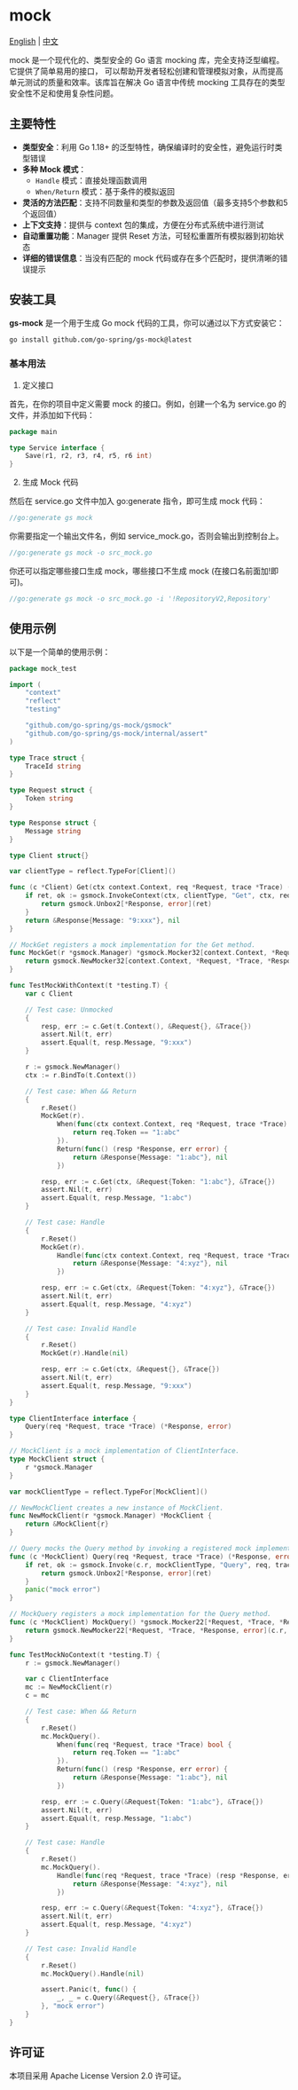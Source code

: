 # mock

[English](README.md) | [中文](README_CN.md)

mock 是一个现代化的、类型安全的 Go 语言 mocking 库，完全支持泛型编程。它提供了简单易用的接口，
可以帮助开发者轻松创建和管理模拟对象，从而提高单元测试的质量和效率。该库旨在解决 Go 语言中传统
mocking 工具存在的类型安全性不足和使用复杂性问题。

## 主要特性

- **类型安全**：利用 Go 1.18+ 的泛型特性，确保编译时的安全性，避免运行时类型错误
- **多种 Mock 模式**：
    - `Handle` 模式：直接处理函数调用
    - `When/Return` 模式：基于条件的模拟返回
- **灵活的方法匹配**：支持不同数量和类型的参数及返回值（最多支持5个参数和5个返回值）
- **上下文支持**：提供与 context 包的集成，方便在分布式系统中进行测试
- **自动重置功能**：Manager 提供 Reset 方法，可轻松重置所有模拟器到初始状态
- **详细的错误信息**：当没有匹配的 mock 代码或存在多个匹配时，提供清晰的错误提示

## 安装工具

**gs-mock** 是一个用于生成 Go mock 代码的工具，你可以通过以下方式安装它：

```bash
go install github.com/go-spring/gs-mock@latest
```

### 基本用法

1. 定义接口

首先，在你的项目中定义需要 mock 的接口。例如，创建一个名为 service.go 的文件，并添加如下代码：

```go
package main

type Service interface {
	Save(r1, r2, r3, r4, r5, r6 int)
}
```

2. 生成 Mock 代码

然后在 service.go 文件中加入 go:generate 指令，即可生成 mock 代码：

```go
//go:generate gs mock
```

你需要指定一个输出文件名，例如 service_mock.go，否则会输出到控制台上。

```go
//go:generate gs mock -o src_mock.go
```

你还可以指定哪些接口生成 mock，哪些接口不生成 mock (在接口名前面加!即可)。

```go
//go:generate gs mock -o src_mock.go -i '!RepositoryV2,Repository'
```

## 使用示例

以下是一个简单的使用示例：

```go
package mock_test

import (
	"context"
	"reflect"
	"testing"

	"github.com/go-spring/gs-mock/gsmock"
	"github.com/go-spring/gs-mock/internal/assert"
)

type Trace struct {
	TraceId string
}

type Request struct {
	Token string
}

type Response struct {
	Message string
}

type Client struct{}

var clientType = reflect.TypeFor[Client]()

func (c *Client) Get(ctx context.Context, req *Request, trace *Trace) (*Response, error) {
	if ret, ok := gsmock.InvokeContext(ctx, clientType, "Get", ctx, req, trace); ok {
		return gsmock.Unbox2[*Response, error](ret)
	}
	return &Response{Message: "9:xxx"}, nil
}

// MockGet registers a mock implementation for the Get method.
func MockGet(r *gsmock.Manager) *gsmock.Mocker32[context.Context, *Request, *Trace, *Response, error] {
	return gsmock.NewMocker32[context.Context, *Request, *Trace, *Response, error](r, clientType, "Get")
}

func TestMockWithContext(t *testing.T) {
	var c Client

	// Test case: Unmocked
	{
		resp, err := c.Get(t.Context(), &Request{}, &Trace{})
		assert.Nil(t, err)
		assert.Equal(t, resp.Message, "9:xxx")
	}

	r := gsmock.NewManager()
	ctx := r.BindTo(t.Context())

	// Test case: When && Return
	{
		r.Reset()
		MockGet(r).
			When(func(ctx context.Context, req *Request, trace *Trace) bool {
				return req.Token == "1:abc"
			}).
			Return(func() (resp *Response, err error) {
				return &Response{Message: "1:abc"}, nil
			})

		resp, err := c.Get(ctx, &Request{Token: "1:abc"}, &Trace{})
		assert.Nil(t, err)
		assert.Equal(t, resp.Message, "1:abc")
	}

	// Test case: Handle
	{
		r.Reset()
		MockGet(r).
			Handle(func(ctx context.Context, req *Request, trace *Trace) (resp *Response, err error) {
				return &Response{Message: "4:xyz"}, nil
			})

		resp, err := c.Get(ctx, &Request{Token: "4:xyz"}, &Trace{})
		assert.Nil(t, err)
		assert.Equal(t, resp.Message, "4:xyz")
	}

	// Test case: Invalid Handle
	{
		r.Reset()
		MockGet(r).Handle(nil)

		resp, err := c.Get(ctx, &Request{}, &Trace{})
		assert.Nil(t, err)
		assert.Equal(t, resp.Message, "9:xxx")
	}
}

type ClientInterface interface {
	Query(req *Request, trace *Trace) (*Response, error)
}

// MockClient is a mock implementation of ClientInterface.
type MockClient struct {
	r *gsmock.Manager
}

var mockClientType = reflect.TypeFor[MockClient]()

// NewMockClient creates a new instance of MockClient.
func NewMockClient(r *gsmock.Manager) *MockClient {
	return &MockClient{r}
}

// Query mocks the Query method by invoking a registered mock implementation.
func (c *MockClient) Query(req *Request, trace *Trace) (*Response, error) {
	if ret, ok := gsmock.Invoke(c.r, mockClientType, "Query", req, trace); ok {
		return gsmock.Unbox2[*Response, error](ret)
	}
	panic("mock error")
}

// MockQuery registers a mock implementation for the Query method.
func (c *MockClient) MockQuery() *gsmock.Mocker22[*Request, *Trace, *Response, error] {
	return gsmock.NewMocker22[*Request, *Trace, *Response, error](c.r, mockClientType, "Query")
}

func TestMockNoContext(t *testing.T) {
	r := gsmock.NewManager()

	var c ClientInterface
	mc := NewMockClient(r)
	c = mc

	// Test case: When && Return
	{
		r.Reset()
		mc.MockQuery().
			When(func(req *Request, trace *Trace) bool {
				return req.Token == "1:abc"
			}).
			Return(func() (resp *Response, err error) {
				return &Response{Message: "1:abc"}, nil
			})

		resp, err := c.Query(&Request{Token: "1:abc"}, &Trace{})
		assert.Nil(t, err)
		assert.Equal(t, resp.Message, "1:abc")
	}

	// Test case: Handle
	{
		r.Reset()
		mc.MockQuery().
			Handle(func(req *Request, trace *Trace) (resp *Response, err error) {
				return &Response{Message: "4:xyz"}, nil
			})

		resp, err := c.Query(&Request{Token: "4:xyz"}, &Trace{})
		assert.Nil(t, err)
		assert.Equal(t, resp.Message, "4:xyz")
	}

	// Test case: Invalid Handle
	{
		r.Reset()
		mc.MockQuery().Handle(nil)

		assert.Panic(t, func() {
			_, _ = c.Query(&Request{}, &Trace{})
		}, "mock error")
	}
}
```

## 许可证

本项目采用 Apache License Version 2.0 许可证。
